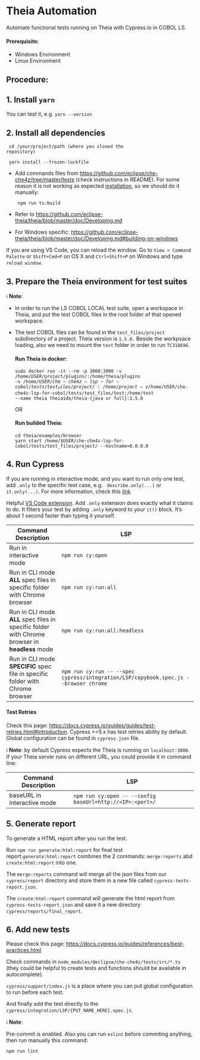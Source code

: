 # Theia Automation

Automate functional tests running on Theia with Cypress.io in COBOL LS.

#### Prerequisite:

- Windows Environment
- Linux Environment

## Procedure:

## 1. Install `yarn`

   You can test it, e.g. <code>yarn --version</code>

## 2. Install all dependencies

   <code> cd /your/project/path (where you cloned the repository)</code>

   <code> yarn install --frozen-lockfile</code>

- Add commands files from https://github.com/eclipse/che-che4z/tree/master/tests (check instructions in README). For some reason it is not working as expected [installation](https://github.com/eclipse/che-che4z/blob/ab4789702b0ca6ec7061c0eb5417c4c45bcdf32d/tests/package.json#L12), so we should do it manually:

  <code> npm run ts:build </code>

- Refer to https://github.com/eclipse-theia/theia/blob/master/doc/Developing.md
- For Windows specific:
  https://github.com/eclipse-theia/theia/blob/master/doc/Developing.md#building-on-windows

If you are using VS Code, you can reload the window. Go to `View > Command Palette` or `Shift+Cmd+P` on OS X and `Ctrl+Shift+P` on Windows and type `reload window`.

## 3. Prepare the Theia environment for test suites

:information_source: **Note**:

- In order to run the LS COBOL LOCAL test suite, open a workspace in Theia, and put the test COBOL files in the root folder of that opened workspace.

- The test COBOL files can be found in the `test_files/project` subdirectory of a project. Theia version is `1.5.0.`
Beside the workpsace loading, also we need to mount the `test` folder in order to run `TC318696`. 
  #### Run Theia in docker:

  <code>sudo docker run -it --rm -p 3000:3000 -v /home/$USER/$project/plugins/:/home/theia/plugins -v /home/$USER/che-che4z-lsp-for-cobol/tests/test_files/project/:/home/project -v /home/$USER/che-che4z-lsp-for-cobol/tests/test_files/test:/home/test --name theia theiaide/theia-{java or full}:1.5.0</code>

  OR

  #### Run builded Theia:

  ```
  cd theia/examples/browser
  yarn start /home/$USER/che-che4z-lsp-for-cobol/tests/test_files/project/ --hostname=0.0.0.0
  ```

## 4. Run Cypress

If you are running in interactive mode, and you want to run only one test, add `.only` to the specific test case, e.g.
` describe.only(...)` or ` it.only(...)`. For more information, check this [link](https://docs.cypress.io/guides/core-concepts/writing-and-organizing-tests.html#Excluding-and-Including-Tests)

Helpful [VS Code extension](https://marketplace.visualstudio.com/items?itemName=ub1que.add-only). Add `.only` extension does exactly what it claims to do. It filters your test by adding `.only` keyword to your `it()` block. It’s about 1 second faster than typing it yourself. 

| Command Description                                                                            | LSP                                                                                                                 |
| ---------------------------------------------------------------------------------------------- | ------------------------------------------------------------------------------------------------------------------- |
| Run in interactive mode                                                                        | `npm run cy:open`                                                                |
| Run in CLI mode **ALL** spec files in specific folder with Chrome browser                      |`npm run cy:run:all`   |
| Run in CLI mode **ALL** spec files in specific folder with Chrome browser in **headless** mode | `npm run cy:run:all:headless`  |
| Run in CLI mode **SPECIFIC** spec file in specific folder with Chrome browser                  | `npm run cy:run -- --spec cypress/integration/LSP/copybook.spec.js --browser chrome`   |

#### Test Retries

Check this page: https://docs.cypress.io/guides/guides/test-retries.html#Introduction. Cypress >=5.x has test retries ability by default. Global configuration can be found in `cypress.json` file.

:information_source: **Note**: by default Cypress expects the Theia is running on `localhost:3000`. If your Theia server runs on different URL, you could provide it in command line:

| Command Description         | LSP                                                                                      |
| --------------------------- | ---------------------------------------------------------------------------------------- |
| baseURL in interactive mode | `npm run cy:open -- --config baseUrl=http://<IP>:<port>/` |

## 5. Generate report

To generate a HTML report after you run the test. 

Run `npm run generate:html:report` for final test report.`generate:html:report` combines the 2 commands: `merge:reports` abd `create:html:report` into one. 

The `merge:reports` command will merge all the json files from our `cypress/report` directory and store them in a new file called `cypress-tests-report.json`. 

The `create:html:report` command will generate the html report from `cypress-tests-report.json` and save it a new directory `cypress/reports/final_report`.

## 6. Add new tests

Please check this page: https://docs.cypress.io/guides/references/best-practices.html

Check commands in `node_modules/@eclipse/che-che4z/tests/src/*.ts` (they could be helpful to create tests and functions should be available in autocomplete).

`cypress/support/index.js` is a place where you can put global configuration to run before each test.

And finally add the test directly to the `cypress/integration/LSP/{PUT_NAME_HERE}.spec.js`.

:information_source: **Note**:

Pre-commit is enabled. Also you can run `eslint` before commiting anything, then run manually this command:

`npm run lint`
